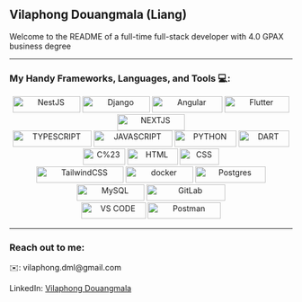 ## Vilaphong Douangmala (Liang)

Welcome to the README of a full-time full-stack developer with 4.0 GPAX business degree

---

### My Handy Frameworks, Languages, and Tools 💻:


<div align="center">
  <img alt="NestJS" style="width: 120px; height: 29px" src="https://img.shields.io/badge/NESTJS-red?style=flat-square&logo=nestjs&labelColor=%23e4244c&color=%23e1234f">
  <img alt="Django" style="width: 120px; height: 29px" src="https://img.shields.io/badge/DJANGO-red?style=flat-square&logo=django&logoColor=white&labelColor=%23113e2f&color=%23113e2f">
  <img alt="Angular" style="width: 125px; height: 29px" src="https://img.shields.io/badge/ANGULAR-red?style=flat-square&logo=angular&labelColor=%23e4244c&color=%23e4244c">
  <img alt="Flutter" style="width: 115px; height: 29px" src="https://img.shields.io/badge/FLUTTER-red?style=flat-square&logo=flutter&logoColor=white&labelColor=%2324acec&color=%2324acec">
  <img alt="NEXTJS" style="width: 120px; height: 29px" src="https://img.shields.io/badge/NEXTJS-red?style=flat-square&logo=next.js&logoColor=white&labelColor=%23000000&color=%23000000">
</div>
<div align="center">
  <img alt="TYPESCRIPT" style="width: 140px; height: 29px" src="https://img.shields.io/badge/TYPESCRIPT-red?style=flat-square&logo=typescript&logoColor=white&labelColor=%233178c6&color=%233178c6">
  <img alt="JAVASCRIPT" style="width: 140px; height: 29px" src="https://img.shields.io/badge/JAVASCRIPT-red?style=flat-square&logo=javascript&logoColor=white&labelColor=%23f1db4f&color=%23f1db4f">
  <img alt="PYTHON" style="width: 110px; height: 29px" src="https://img.shields.io/badge/PYTHON-red?style=flat-square&logo=python&logoColor=white&labelColor=%23346d98&color=%23346d98">
  <img alt="DART" style="width: 90px; height: 29px" src="https://img.shields.io/badge/DART-red?style=flat-square&logo=dart&logoColor=white&labelColor=%23346d98&color=%23346d98">
  <img alt="C%23" style="width: 75px; height: 29px" src="https://img.shields.io/badge/C%23-red?style=flat-square&logo=c%23&logoColor=white&labelColor=%2369207a&color=%2369207a">
  <img alt="HTML" style="width: 90px; height: 29px" src="https://img.shields.io/badge/HTML-red?style=flat-square&logo=html5&logoColor=white&labelColor=%23fd4a0a&color=%23fd4a0a">
  <img alt="CSS" style="width: 70px; height: 29px" src="https://img.shields.io/badge/CSS-red?style=flat-square&logo=css3&logoColor=white&labelColor=%231b7ebf&color=%231b7ebf">
</div>
<div align="center">
  <img alt="TailwindCSS" style="width: 155px; height: 29px" src="https://img.shields.io/badge/TAILWINDCSS-red?style=flat-square&logo=tailwindcss&logoColor=white&labelColor=%231c6c7c&color=%231c6c7c">
  <img alt="docker" style="width: 120px; height: 29px" src="https://img.shields.io/badge/DOCKER-red?style=flat-square&logo=docker&logoColor=white&labelColor=%230b83c6&color=%230b83c6">
  <img alt="Postgres" style="width: 125px; height: 29px" src="https://img.shields.io/badge/POSTGRES-red?style=flat-square&logo=postgresql&logoColor=white&labelColor=%23336791&color=%23336791">
  <img alt="MySQL" style="width: 120px; height: 29px" src="https://img.shields.io/badge/MYSQL-red?style=flat-square&logo=mysql&logoColor=white&labelColor=%23044464&color=%23044464">
  <img alt="GitLab" style="width: 140px; height: 29px" src="https://img.shields.io/badge/GitLab%20CICD-white?style=flat-square&logo=gitlab&logoColor=white&color=%23e04329">
</div>
<div align="center">
  <img alt="VS CODE" style="width: 115px; height: 29px" src="https://img.shields.io/badge/VS%20CODE-red?style=flat-square&logo=visual%20studio%20code&logoColor=white&labelColor=%2339a6f2&color=%2339a6f2">
  <img alt="Postman" style="width: 130px; height: 29px" src="https://img.shields.io/badge/POSTMAN-red?style=flat-square&logo=postman&logoColor=white&labelColor=%23fe6c36&color=%23fe6c36">
</div>

---

### Reach out to me:
<p>✉️: vilaphong.dml@gmail.com</p>
<p>LinkedIn: <a href="https://www.linkedin.com/in/vilaphong-douangmala/" >Vilaphong Douangmala</a></p>
